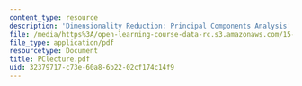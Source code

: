```yaml
---
content_type: resource
description: 'Dimensionality Reduction: Principal Components Analysis'
file: /media/https%3A/open-learning-course-data-rc.s3.amazonaws.com/15-062-data-mining-spring-2003/32379717c73e60a86b2202cf174c14f9_PClecture.pdf
file_type: application/pdf
resourcetype: Document
title: PClecture.pdf
uid: 32379717-c73e-60a8-6b22-02cf174c14f9
---
```

